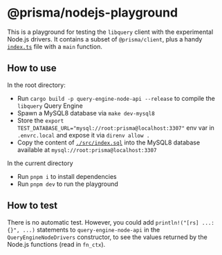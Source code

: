 # @prisma/nodejs-playground

This is a playground for testing the `libquery` client with the experimental Node.js drivers.
It contains a subset of `@prisma/client`, plus a handy [`index.ts`](./src/index.ts) file with a `main` function.

## How to use

In the root directory:
  - Run `cargo build -p query-engine-node-api --release` to compile the `libquery` Query Engine
  - Spawn a MySQL8 database via `make dev-mysql8`
  - Store the `export TEST_DATABASE_URL="mysql://root:prisma@localhost:3307"` env var in `.envrc.local` and expose it via `direnv allow .`
  - Copy the content of [`./src/index.sql`](./src/index.sql) into the MySQL8 database available at `mysql://root:prisma@localhost:3307`

In the current directory
  - Run `pnpm i` to install dependencies
  - Run `pnpm dev` to run the playground

## How to test

There is no automatic test. However, you could add `println!("[rs] ...: {}", ...)` statements to `query-engine-node-api` in the `QueryEngineNodeDrivers` constructor, to see the values returned by the Node.js functions (read in `fn_ctx`).

